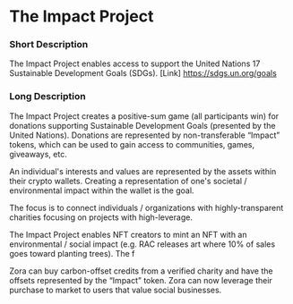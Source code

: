 # The Impact Project 

### Short Description

The Impact Project enables access to support the United Nations 17 Sustainable Development Goals (SDGs). [Link]
https://sdgs.un.org/goals

### Long  Description

The Impact Project creates a positive-sum game (all participants win) for donations supporting Sustainable Development Goals (presented by the United Nations). Donations are represented by non-transferable “Impact” tokens, which can be used to gain access to communities, games, giveaways, etc.

An individual's interests and values are represented by the assets within their crypto wallets. Creating a representation of one's societal / environmental impact within the wallet is the goal. 

The focus is to connect individuals / organizations with highly-transparent charities focusing on projects with high-leverage. 

The Impact Project enables NFT creators to mint an NFT with an environmental / social impact (e.g. RAC releases art where 10% of sales goes toward planting trees). The f

Zora can buy carbon-offset credits from a verified charity and have the offsets represented by the “Impact” token. Zora can now leverage their purchase to market to users that value social businesses. 
